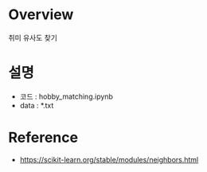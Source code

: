 # Overview
취미 유사도 찾기


# 설명
* 코드 : hobby_matching.ipynb
* data : *.txt

# Reference
* https://scikit-learn.org/stable/modules/neighbors.html
